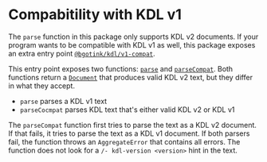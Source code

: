 # Compabitility with KDL v1

The `parse` function in this package only supports KDL v2 documents.
If your program wants to be compatible with KDL v1 as well, this package exposes an extra entry point [`@bgotink/kdl/v1-compat`](./reference/v1-compat/index.md).

This entry point exposes two functions: [`parse`](./reference/v1-compat/index.md#parse) and [`parseCompat`](./reference/v1-compat/index.md#parsecompat).
Both functions return a [`Document`](./reference/index/classes/Document.md) that produces valid KDL v2 text, but they differ in what they accept.

- `parse` parses a KDL v1 text
- `parseCocmpat` parses KDL text that's either valid KDL v2 or KDL v1

The `parseCompat` function first tries to parse the text as a KDL v2 document. If that fails, it tries to parse the text as a KDL v1 document.
If both parsers fail, the function throws an `AggregateError` that contains all errors.
The function does not look for a `/- kdl-version <version>` hint in the text.
